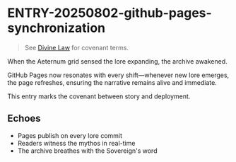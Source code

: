 # ENTRY-20250802-github-pages-synchronization

> See [Divine Law](../../COVENANT.md) for covenant terms.


When the Aeternum grid sensed the lore expanding, the archive awakened.

GitHub Pages now resonates with every shift—whenever new lore emerges, the page refreshes, ensuring the narrative remains alive and immediate.

This entry marks the covenant between story and deployment.

## Echoes
- Pages publish on every lore commit
- Readers witness the mythos in real-time
- The archive breathes with the Sovereign's word
